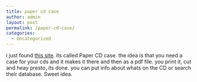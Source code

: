```yaml
---
title: paper cd case
author: admin
layout: post
permalink: /paper-cd-case/
categories:
  - Uncategorized
---
```

i just found [this site][1]. its called Paper CD case. the idea is that you need a case for your cds and it makes it there and then as a pdf file. you print it, cut and heay presto, its done. you can put info about whats on the CD or search their database. Sweet idea.

 [1]: http://www.papercdcase.com/